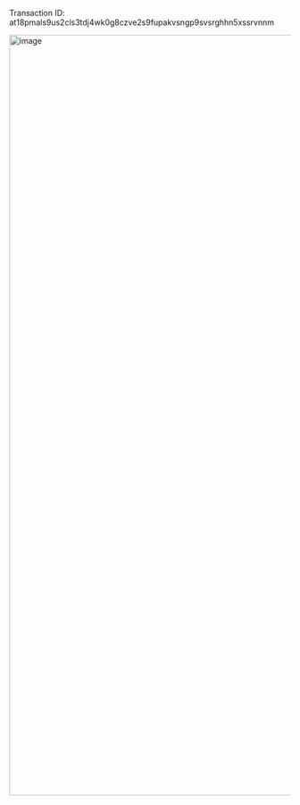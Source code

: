 Transaction ID: at18pmals9us2cls3tdj4wk0g8czve2s9fupakvsngp9svsrghhn5xssrvnnm

<img width="1362" alt="image" src="https://github.com/umutsatir/BUILDH3R_June_Storswift/assets/34773592/89403887-145c-4b3b-9080-79d4a2a06045">
